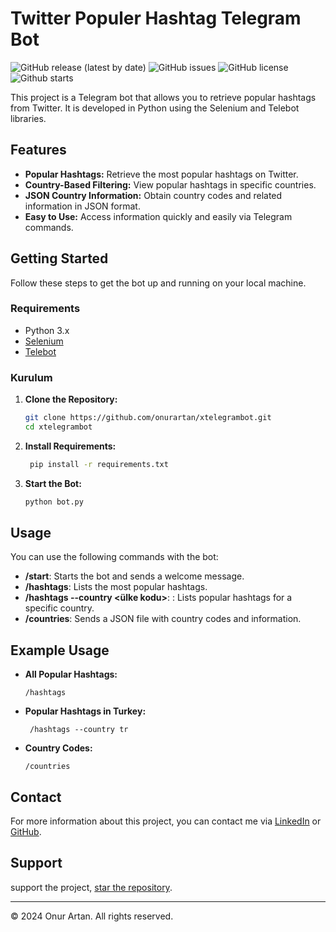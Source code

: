 # Twitter Populer Hashtag Telegram Bot

![GitHub release (latest by date)](https://img.shields.io/github/v/release/onurartan/xtelegrambot)
![GitHub issues](https://img.shields.io/github/issues/onurartan/xtelegrambot)
![GitHub license](https://img.shields.io/github/license/onurartan/xtelegrambot)
![Github starts](https://img.shields.io/gitea/stars/onurartan/xtelegrambot)

This project is a Telegram bot that allows you to retrieve popular hashtags from Twitter. It is developed in Python using the Selenium and Telebot libraries.

## Features

- **Popular Hashtags:** Retrieve the most popular hashtags on Twitter.
- **Country-Based Filtering:** View popular hashtags in specific countries.
- **JSON Country Information:** Obtain country codes and related information in JSON format.
- **Easy to Use:** Access information quickly and easily via Telegram commands.

## Getting Started

Follow these steps to get the bot up and running on your local machine.

### Requirements

- Python 3.x
- [Selenium](https://www.selenium.dev/)
- [Telebot](https://pytba.readthedocs.io/en/latest/install.html)

### Kurulum

1. **Clone the Repository:**

   ```bash
   git clone https://github.com/onurartan/xtelegrambot.git
   cd xtelegrambot
   ```

2. **Install Requirements:**

   ```bash
    pip install -r requirements.txt
   ```

3. **Start the Bot:**

   ```bash
   python bot.py
   ```


## Usage

You can use the following commands with the bot:

- **/start**: Starts the bot and sends a welcome message.
- **/hashtags**: Lists the most popular hashtags.
- **/hashtags --country <ülke kodu>**: : Lists popular hashtags for a specific country.
- **/countries**: Sends a JSON file with country codes and information.


## Example Usage


- **All Popular Hashtags:**

  ```text
  /hashtags
  ```

- **Popular Hashtags in Turkey:**

  ```text
   /hashtags --country tr
  ```

- **Country Codes:**

  ```text
  /countries
  ```


<!-- ## Test Bot
You can test the bot on Telegram using [@xpopuler_bot](https://t.me/xpopuler_bot). -->


## Contact

For more information about this project, you can contact me via [LinkedIn](https://linkedin.com/in/onurartan) or [GitHub](https://github.com/onurartan).


## Support

support the project, [star the repository](https://github.com/onurartan/xtelegrambot).

---

© 2024 Onur Artan. All rights reserved.


